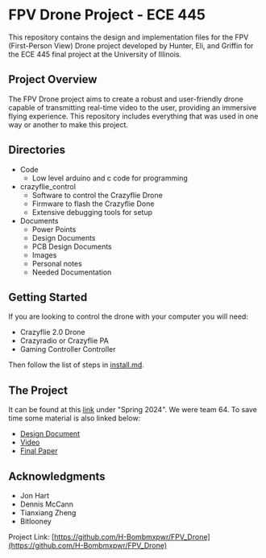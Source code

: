 
# FPV Drone Project - ECE 445

This repository contains the design and implementation files for the FPV (First-Person View) Drone project developed by Hunter, Eli, and Griffin for the ECE 445 final project at the University of Illinois.

## Project Overview

The FPV Drone project aims to create a robust and user-friendly drone capable of transmitting real-time video to the user, providing an immersive flying experience. This repository includes everything that was used in one way or another to make this project. 

## Directories

- Code
   - Low level arduino and c code for programming 
- crazyflie_control
   - Software to control the Crazyflie Drone
   - Firmware to flash the Crazyflie Done
   - Extensive debugging tools for setup
- Documents
   - Power Points
   - Design Documents
   - PCB Design Documents
   - Images
   - Personal notes
   - Needed Documentation

## Getting Started
If you are looking to control the drone with your computer you will need:
- Crazyflie 2.0 Drone
- Crazyradio or Crazyflie PA
- Gaming Controller Controller

Then follow the list of steps in [install.md](install.md). 

## The Project

It can be found at this [link](https://courses.engr.illinois.edu/ece445/projects.asp) under "Spring 2024". We were team 64. To save time some material is also linked below:

- [Design Document](Documents/documentation/Design_Document_ECE_445.pdf)
- [Video](https://youtu.be/XnW3fZcY0gs)
- [Final Paper](Documents/documentation/ECE_445_Final_Paper_ECE445.pdf)

## Acknowledgments

- Jon Hart
- Dennis McCann
- Tianxiang Zheng
- Bitlooney

Project Link: [https://github.com/H-Bombmxpwr/FPV_Drone](https://github.com/H-Bombmxpwr/FPV_Drone)